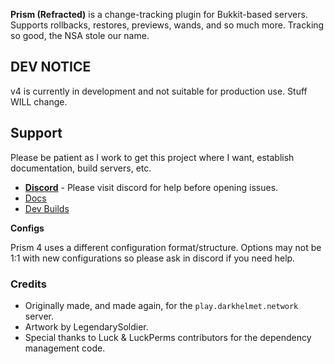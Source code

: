 **Prism (Refracted)** is a change-tracking plugin for Bukkit-based servers. Supports rollbacks, restores, previews, 
wands, and so much more. Tracking so good, the NSA stole our name.

## DEV NOTICE

v4 is currently in development and not suitable for production use. Stuff WILL change.

## Support

Please be patient as I work to get this project where I want, establish documentation, build servers, etc. 

- [**Discord**][discord] - Please visit discord for help before opening issues.
- [Docs][docs]
- [Dev Builds][ci]

**Configs**

Prism 4 uses a different configuration format/structure. Options may not be 1:1 with new
configurations so please ask in discord if you need help.

### Credits

- Originally made, and made again, for the `play.darkhelmet.network` server.
- Artwork by LegendarySoldier.
- Special thanks to Luck & LuckPerms contributors for the dependency management code.

[discord]: https://discord.gg/7FxZScH4EJ
[docs]: https://prism.readthedocs.io/en/latest
[ci]: https://ci.darkhelmet.network/job/Prism-v4/